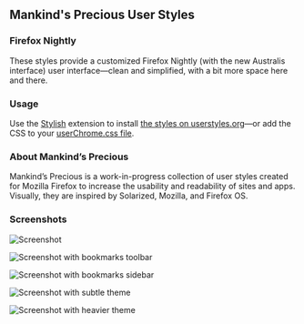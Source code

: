 ## Mankind's Precious User Styles

### Firefox Nightly

These styles provide a customized Firefox Nightly (with the new Australis interface) user interface&mdash;clean and simplified, with a bit more space here and there.

### Usage

Use the [Stylish](https://addons.mozilla.org/en-US/firefox/addon/stylish/) extension to install [the styles on userstyles.org](http://userstyles.org/styles/96473/mankind-s-precious-firefox-nightly)&mdash;or add the CSS to your [userChrome.css file](http://kb.mozillazine.org/index.php?title=UserChrome.css).

### About Mankind’s Precious

Mankind’s Precious is a work-in-progress collection of user styles created for Mozilla Firefox to increase the usability and readability of sites and apps. Visually, they are inspired by Solarized, Mozilla, and Firefox OS.

### Screenshots

![Screenshot](https://raw.github.com/dnordstrom/userstyles.firefox/screenshot.png)

![Screenshot with bookmarks toolbar](https://raw.github.com/dnordstrom/userstyles.firefox/screenshot-toolbar.png)

![Screenshot with bookmarks sidebar](https://raw.github.com/dnordstrom/userstyles.firefox/screenshot-sidebar.png)

![Screenshot with subtle theme](https://raw.github.com/dnordstrom/userstyles.firefox/screenshot-light_theme.png)

![Screenshot with heavier theme](https://raw.github.com/dnordstrom/userstyles.firefox/screenshot-heavy_theme.png)